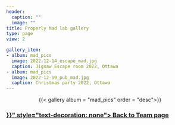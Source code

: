 ```yaml
---
header:
  caption: ""
  image: ""
title: Properly Mad lab gallery
type: page
view: 2

gallery_item:
- album: mad_pics
  image: 2022-12-14_escape_mad.jpg
  caption: Jigsaw Escape room 2022, Ottawa
- album: mad_pics
  image: 2022-12-19_pub_mad.jpg
  caption: Christmas party 2022, Ottawa
---
```

<center>
{{< gallery album = "mad_pics" order = "desc">}}
</center>

<h3> <a href="{{< ref "/people/people" >}}" style="text-decoration: none"> Back to Team page</a> </h3>
